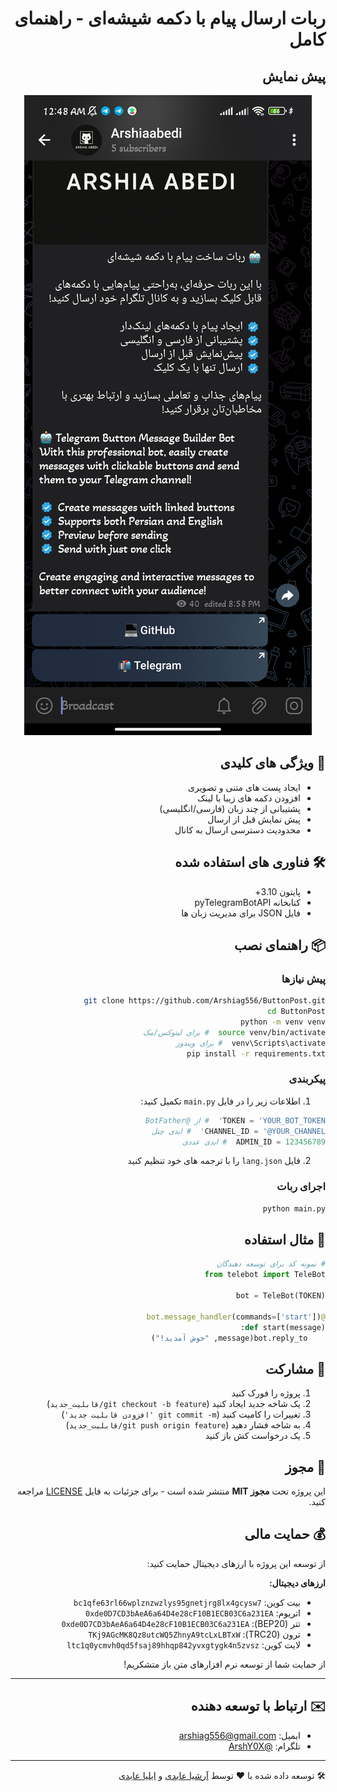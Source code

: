 <div dir="rtl" align="right">

# ربات ارسال پیام با دکمه شیشه‌ای - راهنمای کامل

## پیش نمایش

<p align="center">
  <img src="Images/Screenshot_2025-05-05-00-48-26-676_org.telegram.messenger.jpg" alt="Bot Preview">
</p>

## 🌟 ویژگی های کلیدی
- ایجاد پست های متنی و تصویری
- افزودن دکمه های زیبا با لینک
- پشتیبانی از چند زبان (فارسی/انگلیسی)
- پیش نمایش قبل از ارسال
- محدودیت دسترسی ارسال به کانال

## 🛠 فناوری های استفاده شده
- پایتون 3.10+
- کتابخانه pyTelegramBotAPI
- فایل JSON برای مدیریت زبان ها

## 📦 راهنمای نصب

### پیش نیازها
```bash
git clone https://github.com/Arshiag556/ButtonPost.git
cd ButtonPost
python -m venv venv
source venv/bin/activate  # برای لینوکس/مک
venv\Scripts\activate  # برای ویندوز
pip install -r requirements.txt
```

### پیکربندی
1. اطلاعات زیر را در فایل `main.py` تکمیل کنید:

```python
TOKEN = 'YOUR_BOT_TOKEN'  # از @BotFather
CHANNEL_ID = '@YOUR_CHANNEL'  # ایدی چنل
ADMIN_ID = 123456789  # ایدی عددی
```

2. فایل `lang.json` را با ترجمه های خود تنظیم کنید

### اجرای ربات
```bash
python main.py
```

## 🎯 مثال استفاده
```python
# نمونه کد برای توسعه دهندگان
from telebot import TeleBot

bot = TeleBot(TOKEN)

@bot.message_handler(commands=['start'])
def start(message):
    bot.reply_to(message, "خوش آمدید!")
```

## 🤝 مشارکت
1. پروژه را فورک کنید
2. یک شاخه جدید ایجاد کنید (`git checkout -b feature/قابلیت_جدید`)
3. تغییرات را کامیت کنید (`git commit -m 'افزودن قابلیت جدید'`)
4. به شاخه فشار دهید (`git push origin feature/قابلیت_جدید`)
5. یک درخواست کش باز کنید

## 📜 مجوز
این پروژه تحت **مجوز MIT** منتشر شده است - برای جزئیات به فایل [LICENSE](LICENSE) مراجعه کنید.

## 💰 حمایت مالی

از توسعه این پروژه با ارزهای دیجیتال حمایت کنید:

**ارزهای دیجیتال:**
- بیت کوین: `bc1qfe63rl66wplznzwzlys95gnetjrg8lx4gcysw7`
- اتریوم: `0xde0D7CD3bAeA6a64D4e28cF10B1ECB03C6a231EA` 
- تتر (BEP20): `0xde0D7CD3bAeA6a64D4e28cF10B1ECB03C6a231EA`
- ترون (TRC20): `TKj9AGcMK8Qz8utcWQ5ZhnyA9tcLxLBTxW`
- لایت کوین: `ltc1q0ycmvh0qd5fsaj89hhqp842yvxgtygk4n5zvsz`

از حمایت شما از توسعه نرم افزارهای متن باز متشکریم!

---
## ✉️ ارتباط با توسعه دهنده
- ایمیل: arshiag556@gmail.com
- تلگرام: [@ArshY0X](https://t.me/ArshY0X)

---

🛠 توسعه داده شده با ❤️ توسط [آرشیا عابدی](https://github.com/Arshiag556) و [ایلیا عابدی](https://github.com/iliag556)
</div>